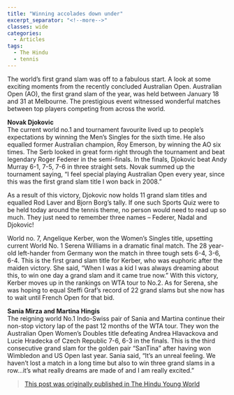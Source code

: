 ```yaml
---
title: "Winning accolades down under"
excerpt_separator: "<!--more-->"
classes: wide
categories:
  - Articles
tags:
  - The Hindu
  - tennis
---
```

The world’s first grand slam was off to a fabulous start. A look at some exciting moments from the recently concluded Australian Open. Australian Open (AO), the first grand slam of the year, was held between January 18 and 31 at Melbourne. The prestigious event witnessed wonderful matches between top players competing from across the world.
<!--more-->

**Novak Djokovic**  
The current world no.1 and tournament favourite lived up to people’s expectations by winning the Men’s Singles for the sixth time. He also equalled former Australian champion, Roy Emerson, by winning the AO six times. The Serb looked in great form right through the tournament and beat legendary Roger Federer in the semi-finals. In the finals, Djokovic beat Andy Murray 6-1, 7-5, 7-6 in three straight sets. Novak summed up the tournament saying, “I feel special playing Australian Open every year, since this was the first grand slam title I won back in 2008.” 

As a result of this victory, Djokovic now holds 11 grand slam titles and equalled Rod Laver and Bjorn Borg’s tally. If one such Sports Quiz were to be held today around the tennis theme, no person would need to read up so much. They just need to remember three names – Federer, Nadal and Djokovic!

World no. 7, Angelique Kerber, won the Women’s Singles title, upsetting current World No. 1 Serena Williams in a dramatic final match. The 28 year-old left-hander from Germany won the match in three tough sets 6-4, 3-6, 6-4. This is the first grand slam title for Kerber, who was euphoric after the maiden victory. She said, “When I was a kid I was always dreaming about this, to win one day a grand slam and it came true now.” With this victory, Kerber moves up in the rankings on WTA tour to No.2. As for Serena, she was hoping to equal Steffi Graf’s record of 22 grand slams but she now has to wait until French Open for that bid.

**Sania Mirza and Martina Hingis**  
The reigning world No.1 Indo-Swiss pair of Sania and Martina continue their non-stop victory lap of the past 12 months of the WTA tour. They won the Australian Open Women’s Doubles title defeating Andrea Hlavackova and Lucie Hradecka of Czech Republic 7-6, 6-3 in the finals. This is the third consecutive grand slam for the golden pair “SanTina” after having won Wimbledon and US Open last year. Sania said, “It’s an unreal feeling. We haven’t lost a match in a long time but also to win three grand slams in a row…it’s what really dreams are made of and I am really excited.”

> [This post was originally published in The Hindu Young World](https://www.thehindu.com/features/kids/exciting-moments-from-austalian-open-2016/article8222852.ece)